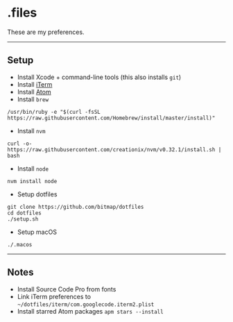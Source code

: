 # .files
These are my preferences.

----------
## Setup

- Install Xcode + command-line tools (this also installs `git`)
- Install [iTerm](https://www.iterm2.com/downloads.html)
- Install [Atom](https://atom.io/download/mac)
- Install `brew`
```
/usr/bin/ruby -e "$(curl -fsSL https://raw.githubusercontent.com/Homebrew/install/master/install)"
```
- Install `nvm`
```
curl -o- https://raw.githubusercontent.com/creationix/nvm/v0.32.1/install.sh | bash
```
- Install `node`
```
nvm install node
```
- Setup dotfiles
```
git clone https://github.com/bitmap/dotfiles
cd dotfiles
./setup.sh
```
- Setup macOS
```
./.macos
```
----------
## Notes
- Install Source Code Pro from fonts
- Link iTerm preferences to `~/dotfiles/iterm/com.googlecode.iterm2.plist`
- Install starred Atom packages `apm stars --install`
